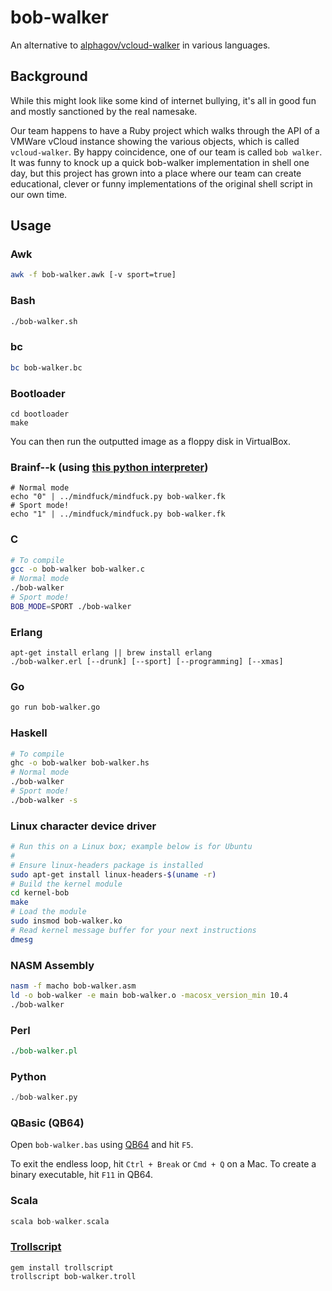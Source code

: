 # bob-walker

An alternative to [alphagov/vcloud-walker](https://github.com/alphagov/vcloud-walker) in various languages.

## Background

While this might look like some kind of internet bullying, it's all in good fun and mostly sanctioned by the real namesake.

Our team happens to have a Ruby project which walks through the API of a VMWare vCloud instance showing the various objects,
which is called `vcloud-walker`. By happy coincidence, one of our team is called `bob walker`. It was funny to knock up a
quick bob-walker implementation in shell one day, but this project has grown into a place where our team can create educational,
clever or funny implementations of the original shell script in our own time.

## Usage

### Awk

```sh
awk -f bob-walker.awk [-v sport=true]
```

### Bash

```sh
./bob-walker.sh
```

### bc

```sh
bc bob-walker.bc
```

### Bootloader

```
cd bootloader
make
```

You can then run the outputted image as a floppy disk in VirtualBox.

### Brainf--k (using [this python interpreter](https://github.com/garretraziel/mindfuck))

```
# Normal mode
echo "0" | ../mindfuck/mindfuck.py bob-walker.fk
# Sport mode!
echo "1" | ../mindfuck/mindfuck.py bob-walker.fk
```

### C

```sh
# To compile
gcc -o bob-walker bob-walker.c
# Normal mode
./bob-walker
# Sport mode!
BOB_MODE=SPORT ./bob-walker
```

### Erlang

```
apt-get install erlang || brew install erlang
./bob-walker.erl [--drunk] [--sport] [--programming] [--xmas]
```

### Go

```sh
go run bob-walker.go
```

### Haskell

```sh
# To compile
ghc -o bob-walker bob-walker.hs
# Normal mode
./bob-walker
# Sport mode!
./bob-walker -s
```

### Linux character device driver

```sh
# Run this on a Linux box; example below is for Ubuntu
#
# Ensure linux-headers package is installed
sudo apt-get install linux-headers-$(uname -r)
# Build the kernel module
cd kernel-bob
make
# Load the module
sudo insmod bob-walker.ko
# Read kernel message buffer for your next instructions
dmesg
```

### NASM Assembly

```sh
nasm -f macho bob-walker.asm
ld -o bob-walker -e main bob-walker.o -macosx_version_min 10.4
./bob-walker
```

### Perl

```perl
./bob-walker.pl
```

### Python

```python
./bob-walker.py
```

### QBasic (QB64)

Open `bob-walker.bas` using [QB64](http://www.qb64.net/) and hit `F5`.

To exit the endless loop, hit `Ctrl + Break` or `Cmd + Q` on a Mac. To create a binary executable, hit `F11` in QB64.

### Scala

```scala
scala bob-walker.scala
```

### [Trollscript](https://github.com/tombell/trollscript)

```
gem install trollscript
trollscript bob-walker.troll
```
